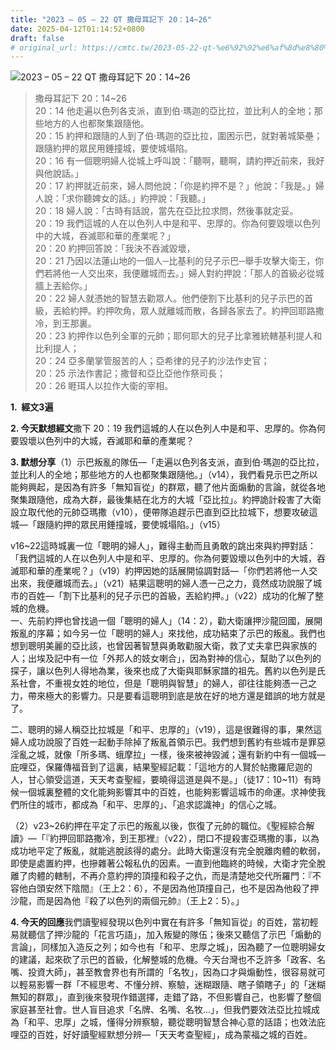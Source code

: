 ```yaml
---
title: "2023 – 05 – 22 QT 撒母耳記下 20：14~26"
date: 2025-04-12T01:14:52+0800
draft: false
# original_url: https://cmtc.tw/2023-05-22-qt-%e6%92%92%e6%af%8d%e8%80%b3%e8%a8%98%e4%b8%8b-20%ef%bc%9a1426
---
```


![2023 – 05 – 22 QT 撒母耳記下 20：14~26](/images/qt.jpg  "2023 – 05 – 22 QT 撒母耳記下 20：14~26")

> 撒母耳記下 20：14~26  
> 20：14 他走遍以色列各支派，直到伯‧瑪迦的亞比拉，並比利人的全地；那些地方的人也都聚集跟隨他。  
> 20：15 約押和跟隨的人到了伯‧瑪迦的亞比拉，圍困示巴，就對著城築壘；跟隨約押的眾民用錘撞城，要使城塌陷。  
> 20：16 有一個聰明婦人從城上呼叫說：「聽啊，聽啊，請約押近前來，我好與他說話。」  
> 20：17 約押就近前來，婦人問他說：「你是約押不是？」他說：「我是。」婦人說：「求你聽婢女的話。」約押說：「我聽。」  
> 20：18 婦人說：「古時有話說，當先在亞比拉求問，然後事就定妥。  
> 20：19 我們這城的人在以色列人中是和平、忠厚的。你為何要毀壞以色列中的大城，吞滅耶和華的產業呢？」  
> 20：20 約押回答說：「我決不吞滅毀壞，  
> 20：21 乃因以法蓮山地的一個人─比基利的兒子示巴─舉手攻擊大衛王，你們若將他一人交出來，我便離城而去。」婦人對約押說：「那人的首級必從城牆上丟給你。」  
> 20：22 婦人就憑她的智慧去勸眾人。他們便割下比基利的兒子示巴的首級，丟給約押。約押吹角，眾人就離城而散，各歸各家去了。約押回耶路撒冷，到王那裏。  
> 20：23 約押作以色列全軍的元帥；耶何耶大的兒子比拿雅統轄基利提人和比利提人；  
> 20：24 亞多蘭掌管服苦的人；亞希律的兒子約沙法作史官；  
> 20：25 示法作書記；撒督和亞比亞他作祭司長；  
> 20：26 睚珥人以拉作大衛的宰相。

**1.  經文3遍**

**2. 今天默想經文**撒下 20：19 我們這城的人在以色列人中是和平、忠厚的。你為何要毀壞以色列中的大城，吞滅耶和華的產業呢？

**3. 默想分享**（1）示巴叛亂的隊伍—「走遍以色列各支派，直到伯‧瑪迦的亞比拉，並比利人的全地；那些地方的人也都聚集跟隨他。」（v14），我們看見示巴之所以能夠興起，是因為有許多「無知盲從」的群眾，聽了他片面煽動的言論，就從各地聚集跟隨他，成為大群，最後集結在北方的大城「亞比拉」。約押詭計殺害了大衛設立取代他的元帥亞瑪撒（v10），便帶隊追趕示巴直到亞比拉城下，想要攻破這城—「跟隨約押的眾民用錘撞城，要使城塌陷。」（v15）

v16~22這時城裏一位「聰明的婦人」，難得主動而且勇敢的跳出來與約押對話：「我們這城的人在以色列人中是和平、忠厚的。你為何要毀壞以色列中的大城，吞滅耶和華的產業呢？」（v19）約押因她的話展開協調對話—「你們若將他一人交出來，我便離城而去。」（v21）結果這聰明的婦人憑一己之力，竟然成功說服了城市的百姓—「割下比基利的兒子示巴的首級，丟給約押。」（v22）成功的化解了整城的危機。  
一、先前約押也曾找過一個「聰明的婦人」（14：2），勸大衛讓押沙龍回國，展開叛亂的序幕；如今另一位「聰明的婦人」來找他，成功結束了示巴的叛亂。我們也想到聰明美麗的亞比該，也曾因著智慧與勇敢勸服大衛，救了丈夫拿巴與家族的人；出埃及記中有一位「外邦人的妓女喇合」，因為對神的信心，幫助了以色列的探子，讓以色列人得地為業，後來也成了大衛與耶穌家譜的祖先。舊約以色列是氏系社會，不重視女姓的地位，但是「聰明與智慧」的婦人，卻往往能夠憑一己之力，帶來極大的影響力。只是要看這聰明到底是放在好的地方還是錯誤的地方就是了。

二、聰明的婦人稱亞比拉城是「和平、忠厚的」（v19），這是很難得的事，果然這婦人成功說服了百姓一起動手除掉了叛亂首領示巴。我們想到舊約有些城市是罪惡淫亂之城，就像「所多瑪、蛾摩拉」一樣，後來被神毀滅；還有新約中有一個城—庇哩亞，保羅傳福音到了這裏，結果聖經記載：「這地方的人賢於帖撒羅尼迦的人，甘心領受這道，天天考查聖經，要曉得這道是與不是。」（徒17：10~11）有時候一個城裏整體的文化能夠影響其中的百姓，也能夠影響這城市的命運。求神使我們所住的城市，都成為「和平、忠厚的」、「追求認識神」的信心之城。

（2）v23~26約押在平定了示巴的叛亂以後，恢復了元帥的職位。《聖經綜合解讀》—「『約押回耶路撒冷，到王那裡』（v22），閉口不提殺害亞瑪撒的事，以為成功地平定了叛亂，就能逃脫該得的處分。此時大衛還沒有完全脫離肉體的軟弱，即使是處置約押，也摻雜著公報私仇的因素。一直到他臨終的時候，大衛才完全脫離了肉體的轄制，不再介意約押的頂撞和殺子之仇，而是清楚地交代所羅門：『不容他白頭安然下陰間』（王上2：6），不是因為他頂撞自己，也不是因為他殺了押沙龍，而是因為他『殺了以色列的兩個元帥』（王上2：5）。」

**4. 今天的回應**我們讀聖經發現以色列中實在有許多「無知盲從」的百姓，當初輕易就聽信了押沙龍的「花言巧語」，加入叛變的隊伍；後來又聽信了示巴「煽動的言論」，同樣加入造反之列；如今也有「和平、忠厚之城」，因為聽了一位聰明婦女的建議，起來砍了示巴的首級，化解整城的危機。今天台灣也不乏許多「政客、名嘴、投資大師」，甚至教會界也有所謂的「名牧」，因為口才與煽動性，很容易就可以輕易影響一群「不經思考、不懂分辨、察驗，迷糊跟隨、瞎子領瞎子」的「迷糊無知的群眾」，直到後來發現作錯選擇，走錯了路，不但影響自己，也影響了整個家庭甚至社會。世人盲目追求「名牌、名嘴、名牧…」，但我們要效法亞比拉城成為「和平、忠厚」之城，懂得分辨察驗，聽從聰明智慧合神心意的話語；也效法庇哩亞的百姓，好好讀聖經默想分辨—「天天考查聖經」，成為蒙福之城的百姓。